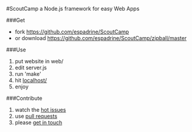 #ScoutCamp
a Node.js framework for easy Web Apps

###Get
- fork https://github.com/espadrine/ScoutCamp
- or download https://github.com/espadrine/ScoutCamp/zipball/master

###Use
1. put website in web/
2. edit server.js
3. run 'make'
4. hit [localhost/](http://localhost/)
5. enjoy

###Contribute
1. watch the [hot issues](https://github.com/espadrine/ScoutCamp/issues)
2. use [pull requests](http://help.github.com/send-pull-requests/)
3. please [get in touch](https://github.com/inbox/new/espadrine)
